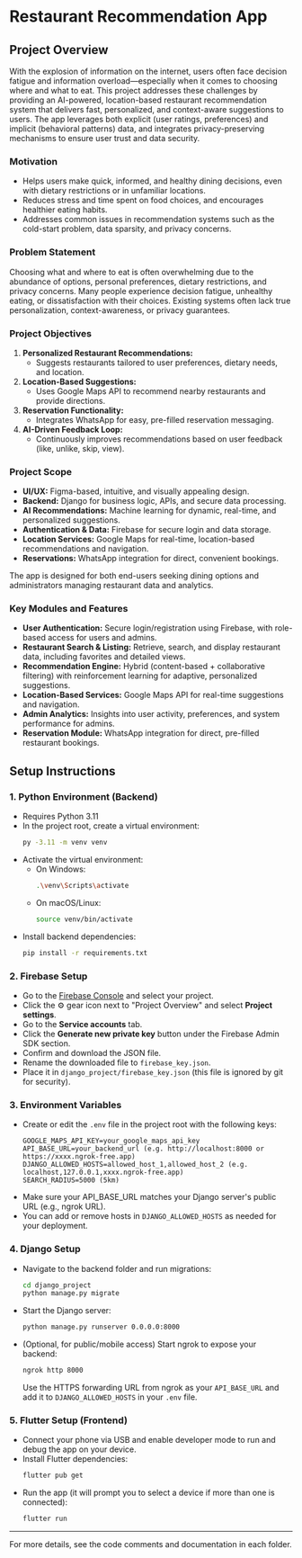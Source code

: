 # Restaurant Recommendation App

## Project Overview

With the explosion of information on the internet, users often face decision fatigue and information overload—especially when it comes to choosing where and what to eat. This project addresses these challenges by providing an AI-powered, location-based restaurant recommendation system that delivers fast, personalized, and context-aware suggestions to users. The app leverages both explicit (user ratings, preferences) and implicit (behavioral patterns) data, and integrates privacy-preserving mechanisms to ensure user trust and data security.

### Motivation
- Helps users make quick, informed, and healthy dining decisions, even with dietary restrictions or in unfamiliar locations.
- Reduces stress and time spent on food choices, and encourages healthier eating habits.
- Addresses common issues in recommendation systems such as the cold-start problem, data sparsity, and privacy concerns.

### Problem Statement
Choosing what and where to eat is often overwhelming due to the abundance of options, personal preferences, dietary restrictions, and privacy concerns. Many people experience decision fatigue, unhealthy eating, or dissatisfaction with their choices. Existing systems often lack true personalization, context-awareness, or privacy guarantees.

### Project Objectives
1. **Personalized Restaurant Recommendations:**
   - Suggests restaurants tailored to user preferences, dietary needs, and location.
2. **Location-Based Suggestions:**
   - Uses Google Maps API to recommend nearby restaurants and provide directions.
3. **Reservation Functionality:**
   - Integrates WhatsApp for easy, pre-filled reservation messaging.
4. **AI-Driven Feedback Loop:**
   - Continuously improves recommendations based on user feedback (like, unlike, skip, view).

### Project Scope
- **UI/UX:** Figma-based, intuitive, and visually appealing design.
- **Backend:** Django for business logic, APIs, and secure data processing.
- **AI Recommendations:** Machine learning for dynamic, real-time, and personalized suggestions.
- **Authentication & Data:** Firebase for secure login and data storage.
- **Location Services:** Google Maps for real-time, location-based recommendations and navigation.
- **Reservations:** WhatsApp integration for direct, convenient bookings.

The app is designed for both end-users seeking dining options and administrators managing restaurant data and analytics.

### Key Modules and Features
- **User Authentication:** Secure login/registration using Firebase, with role-based access for users and admins.
- **Restaurant Search & Listing:** Retrieve, search, and display restaurant data, including favorites and detailed views.
- **Recommendation Engine:** Hybrid (content-based + collaborative filtering) with reinforcement learning for adaptive, personalized suggestions.
- **Location-Based Services:** Google Maps API for real-time suggestions and navigation.
- **Admin Analytics:** Insights into user activity, preferences, and system performance for admins.
- **Reservation Module:** WhatsApp integration for direct, pre-filled restaurant bookings.



## Setup Instructions

### 1. Python Environment (Backend)
- Requires Python 3.11
- In the project root, create a virtual environment:
  ```sh
  py -3.11 -m venv venv
  ```
- Activate the virtual environment:
  - On Windows:
    ```sh
    .\venv\Scripts\activate
    ```
  - On macOS/Linux:
    ```sh
    source venv/bin/activate
    ```
- Install backend dependencies:
  ```sh
  pip install -r requirements.txt
  ```

### 2. Firebase Setup
- Go to the [Firebase Console](https://console.firebase.google.com/) and select your project.
- Click the ⚙️ gear icon next to "Project Overview" and select **Project settings**.
- Go to the **Service accounts** tab.
- Click the **Generate new private key** button under the Firebase Admin SDK section.
- Confirm and download the JSON file.
- Rename the downloaded file to `firebase_key.json`.
- Place it in `django_project/firebase_key.json` (this file is ignored by git for security).

### 3. Environment Variables
- Create or edit the `.env` file in the project root with the following keys:
  ```env
  GOOGLE_MAPS_API_KEY=your_google_maps_api_key
  API_BASE_URL=your_backend_url (e.g. http://localhost:8000 or https://xxxx.ngrok-free.app)
  DJANGO_ALLOWED_HOSTS=allowed_host_1,allowed_host_2 (e.g. localhost,127.0.0.1,xxxx.ngrok-free.app)
  SEARCH_RADIUS=5000 (5km)
  ```
- Make sure your API_BASE_URL matches your Django server's public URL (e.g., ngrok URL).
- You can add or remove hosts in `DJANGO_ALLOWED_HOSTS` as needed for your deployment.

### 4. Django Setup
- Navigate to the backend folder and run migrations:
  ```sh
  cd django_project
  python manage.py migrate
  ```
- Start the Django server:
  ```sh
  python manage.py runserver 0.0.0.0:8000
  ```
- (Optional, for public/mobile access) Start ngrok to expose your backend:
  ```sh
  ngrok http 8000
  ```
  Use the HTTPS forwarding URL from ngrok as your `API_BASE_URL` and add it to `DJANGO_ALLOWED_HOSTS` in your `.env` file.

### 5. Flutter Setup (Frontend)
- Connect your phone via USB and enable developer mode to run and debug the app on your device.
- Install Flutter dependencies:
  ```sh
  flutter pub get
  ```
- Run the app (it will prompt you to select a device if more than one is connected):
  ```sh
  flutter run
  ```

---

For more details, see the code comments and documentation in each folder.
